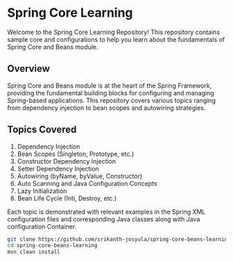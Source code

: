 # Spring Core Learning
Welcome to the Spring Core Learning Repository! This repository contains sample core and configurations to help you learn about the fundamentals of Spring Core and Beans module.

## Overview
Spring Core and Beans module is at the heart of the Spring Framework, providing the fundamental building blocks for configuring and managing Spring-based applications. 
This repository covers various topics ranging from dependency injection to bean scopes and autowiring strategies.

## Topics Covered

1. Dependency Injection
2. Bean Scopes (Singleton, Prototype, etc.)
3. Constructor Dependency Injection
4. Setter Dependency Injection
5. Autowiring (byName, byValue, Constructor)
6. Auto Scanning and Java Configuration Concepts
7. Lazy Initialization
8. Bean Life Cycle (Inti, Destroy, etc.)

Each topic is demonstrated with relevant examples in the Spring XML configuration files and corresponding Java classes along with Java configuration Container.

```bash
git clone https://github.com/srikanth-josyula/spring-core-beans-learning.git
cd spring-core-beans-learning
mvn clean install
